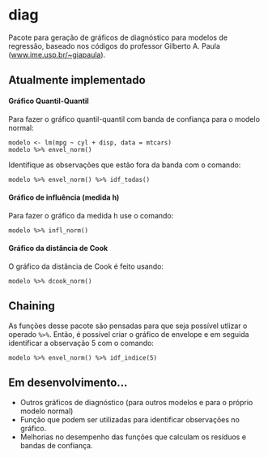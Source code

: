 diag
====

Pacote para geração de gráficos de diagnóstico para modelos de regressão, baseado nos códigos do professor Gilberto A. Paula
(www.ime.usp.br/~giapaula).

## Atualmente implementado

#### Gráfico Quantil-Quantil

Para fazer o gráfico quantil-quantil com banda de confiança para o modelo normal:

    modelo <- lm(mpg ~ cyl + disp, data = mtcars)
    modelo %>% envel_norm()
    
Identifique as observações que estão fora da banda com o comando:

    modelo %>% envel_norm() %>% idf_todas()

#### Gráfico de influência (medida h)

Para fazer o gráfico da medida h use o comando:

    modelo %>% infl_norm()

#### Gráfico da distância de Cook

O gráfico da distância de Cook é feito usando:

    modelo %>% dcook_norm()

## Chaining

As funções desse pacote são pensadas para que seja possível utlizar o operado `%>%`. Então, é possível criar o gráfico
de envelope e em seguida identificar a observação 5 com o comando:

    modelo %>% envel_norm() %>% idf_indice(5)

## Em desenvolvimento...

* Outros gráficos de diagnóstico (para outros modelos e para o próprio modelo normal)
* Função que podem ser utilizadas para identificar observações no gráfico.
* Melhorias no desempenho das funções que calculam os resíduos e bandas de confiança.
